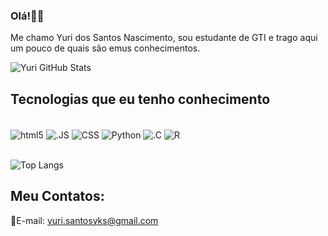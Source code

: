 ### Olá!👋🏽
Me chamo Yuri dos Santos Nascimento, sou estudante de GTI e trago aqui um pouco de quais são emus conhecimentos.




![Yuri GitHub Stats](https://github-readme-stats.vercel.app/api?username=yuri-sant-nasc&theme=transparent&bg_color=000&border_color=30A3DC&show_icons=true&icon_color=30A3DC&title_color=E94D5F&text_color=FFF)


## Tecnologias que eu tenho conhecimento

<div style="display: inline_block"><br/>
   <img align="center" alt="html5" src="https://img.shields.io/badge/HTML5-E34F26?style=for-the-badge&logo=html5&logoColor=white"/>
   <img align="center" alt=".JS" src="https://img.shields.io/badge/JavaScript-323330?style=for-the-badge&logo=javascript&logoColor=F7DF1E" />
   <img align="center" alt="CSS" src="https://img.shields.io/badge/CSS3-1572B6?style=for-the-badge&logo=css3&logoColor=white" />
   <img align="center" alt="Python" src="https://img.shields.io/badge/Python-14354C?style=for-the-badge&logo=python&logoColor=white" />
   <img align="center" alt=" .C" src="https://img.shields.io/badge/C-00599C?style=for-the-badge&logo=c&logoColor=white" />
   <img align="center" alt="R" src="https://img.shields.io/badge/R-276DC3?style=for-the-badge&logo=r&logoColor=white"/>
</div> <br/>

![Top Langs](https://github-readme-stats-git-masterrstaa-rickstaa.vercel.app/api/top-langs/?username=yuri-sant-nasc&bg_color=000&border_color=30A3DC&title_color=E94D5F&text_color=FFF)

## Meu Contatos:
📧E-mail: yuri.santosyks@gmail.com



